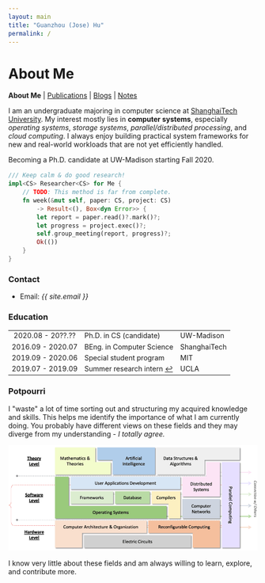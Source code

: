```yaml
---
layout: main
title: "Guanzhou (Jose) Hu"
permalink: /
---
```


# About Me

<p class="navigation-bar">
  <b>About Me</b> | 
  <a href="/publications.html">Publications</a> | 
  <a href="/blogs.html">Blogs</a> | 
  <a href="/notes.html">Notes</a>
</p>

I am an undergraduate majoring in computer science at [ShanghaiTech University](http://www.shanghaitech.edu.cn/). My interest mostly lies in **computer systems**, especially *operating systems*, *storage systems*, *parallel/distributed processing*, and *cloud computing*. I always enjoy building practical system frameworks for new and real-world workloads that are not yet efficiently handled.

Becoming a Ph.D. candidate at UW-Madison starting Fall 2020.

```rust
/// Keep calm & do good research!
impl<CS> Researcher<CS> for Me {
    // TODO: This method is far from complete.
    fn week(&mut self, paper: CS, project: CS)
        -> Result<(), Box<dyn Error>> {
        let report = paper.read()?.mark()?;
        let progress = project.exec()?;
        self.group_meeting(report, progress)?;
        Ok(())
    }
}
```

### Contact

- Email: <i>{{ site.email }}</i>

### Education

<table>
  <tbody>
    <tr>
      <td style="text-align: center">2020.08 - 20??.??</td>
      <td style="text-align: left">Ph.D. in CS (candidate)</td>
      <td style="text-align: left">UW-Madison</td>
    </tr>
    <tr>
      <td style="text-align: center">2016.09 - 2020.07</td>
      <td style="text-align: left">BEng. in Computer Science</td>
      <td style="text-align: left">ShanghaiTech</td>
    </tr>
    <tr>
      <td style="text-align: center">2019.09 - 2020.06</td>
      <td style="text-align: left">Special student program</td>
      <td style="text-align: left">MIT</td>
    </tr>
    <tr>
      <td style="text-align: center">2019.07 - 2019.09</td>
      <td style="text-align: left">Summer research intern <a href="http://systems.cs.ucla.edu">↩︎</a></td>
      <td style="text-align: left">UCLA</td>
    </tr>
  </tbody>
</table>

### Potpourri

I "waste" a lot of time sorting out and structuring my acquired knowledge and skills. This helps me identify the importance of what I am currently doing. You probably have different views on these fields and they may diverge from my understanding - *I totally agree.*

![Fields](/assets/img/knowledge-graph.png)

I know very little about these fields and am always willing to learn, explore, and contribute more.
